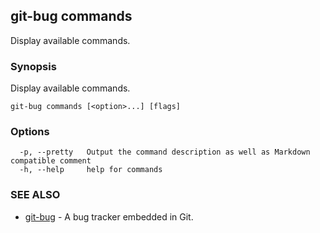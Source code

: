 ## git-bug commands

Display available commands.

### Synopsis

Display available commands.

```
git-bug commands [<option>...] [flags]
```

### Options

```
  -p, --pretty   Output the command description as well as Markdown compatible comment
  -h, --help     help for commands
```

### SEE ALSO

* [git-bug](git-bug.md)	 - A bug tracker embedded in Git.

